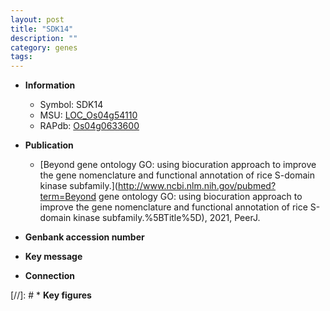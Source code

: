 ```yaml
---
layout: post
title: "SDK14"
description: ""
category: genes
tags: 
---
```


* **Information**  
    + Symbol: SDK14  
    + MSU: [LOC_Os04g54110](http://rice.uga.edu/cgi-bin/ORF_infopage.cgi?orf=LOC_Os04g54110)  
    + RAPdb: [Os04g0633600](http://rapdb.dna.affrc.go.jp/viewer/gbrowse_details/irgsp1?name=Os04g0633600)  

* **Publication**  
    + [Beyond gene ontology GO: using biocuration approach to improve the gene nomenclature and functional annotation of rice S-domain kinase subfamily.](http://www.ncbi.nlm.nih.gov/pubmed?term=Beyond gene ontology GO: using biocuration approach to improve the gene nomenclature and functional annotation of rice S-domain kinase subfamily.%5BTitle%5D), 2021, PeerJ.

* **Genbank accession number**  

* **Key message**  

* **Connection**  

[//]: # * **Key figures**  


